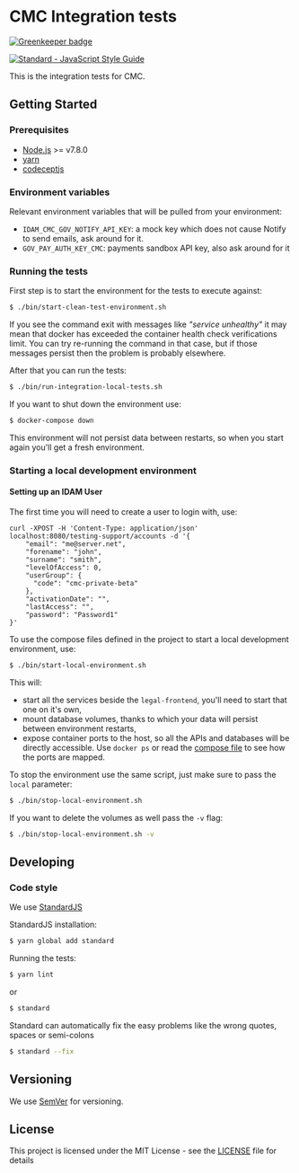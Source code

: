 # CMC Integration tests

[![Greenkeeper badge](https://badges.greenkeeper.io/hmcts/legal-integration-tests.svg)](https://greenkeeper.io/)

[![Standard - JavaScript Style Guide](https://img.shields.io/badge/code%20style-standard-brightgreen.svg)](http://standardjs.com/)

This is the integration tests for CMC.

## Getting Started

### Prerequisites

* [Node.js](https://nodejs.org/) >= v7.8.0
* [yarn](https://yarnpkg.com/)
* [codeceptjs](http://codecept.io/)

### Environment variables

Relevant environment variables that will be pulled from your environment:
- `IDAM_CMC_GOV_NOTIFY_API_KEY`: a mock key which does not cause Notify to send emails, ask around for it.
- `GOV_PAY_AUTH_KEY_CMC`: payments sandbox API key, also ask around for it

### Running the tests

First step is to start the environment for the tests to execute against:

```bash
$ ./bin/start-clean-test-environment.sh
```

If you see the command exit with messages like *"service unhealthy"* it may mean that docker has exceeded the container health check verifications limit. You can try re-running the command in that case, but if those messages persist then the problem is probably elsewhere. 

After that you can run the tests:

```bash
$ ./bin/run-integration-local-tests.sh
```

If you want to shut down the environment use:

```bash
$ docker-compose down 
```

This environment will not persist data between restarts, so when you start again you'll get a fresh environment.

### Starting a local development environment

#### Setting up an IDAM User
The first time you will need to create a user to login with, use:
```
curl -XPOST -H 'Content-Type: application/json' localhost:8080/testing-support/accounts -d '{
    "email": "me@server.net",
    "forename": "john",
    "surname": "smith",
    "levelOfAccess": 0,
    "userGroup": {
      "code": "cmc-private-beta"
    },
    "activationDate": "",
    "lastAccess": "",
    "password": "Password1"
}'
```

To use the compose files defined in the project to start a local development environment, use:

```bash
$ ./bin/start-local-environment.sh
```

This will:
- start all the services beside the `legal-frontend`, you'll need to start that one on it's own,
- mount database volumes, thanks to which your data will persist between environment restarts,
- expose container ports to the host, so all the APIs and databases will be directly accessible. Use `docker ps` or read the [compose file](./docker-compose.yml) to see how the ports are mapped.

To stop the environment use the same script, just make sure to pass the `local` parameter:

```bash
$ ./bin/stop-local-environment.sh
```

If you want to delete the volumes as well pass the `-v` flag:

```bash
$ ./bin/stop-local-environment.sh -v
```

## Developing

### Code style

We use [StandardJS](http://standardjs.com/index.html)

StandardJS installation:

```bash
$ yarn global add standard
```

Running the tests:

```bash
$ yarn lint
```

or

```bash
$ standard
```

Standard can automatically fix the easy problems like the wrong quotes, spaces or semi-colons

```bash
$ standard --fix
```

## Versioning

We use [SemVer](http://semver.org/) for versioning.

## License

This project is licensed under the MIT License - see the [LICENSE](LICENSE.txt) file for details
